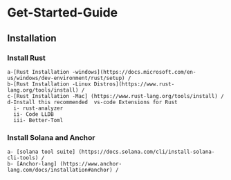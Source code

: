 # Get-Started-Guide
  
 ## Installation
  ### Install Rust 
    a-[Rust Installation -windows](https://docs.microsoft.com/en-us/windows/dev-environment/rust/setup) /
    b-[Rust Installation -Linux Distros](https://www.rust-lang.org/tools/install) /
    c-[Rust Installation -Mac] (https://www.rust-lang.org/tools/install) / 
    d-Install this recommended  vs-code Extensions for Rust
      i- rust-analyzer
      ii- Code LLDB
      iii- Better-Toml
      
  ### Install Solana and Anchor
    a- [solana tool suite] (https://docs.solana.com/cli/install-solana-cli-tools) /
    b- [Anchor-lang] (https://www.anchor-lang.com/docs/installation#anchor) /

    
